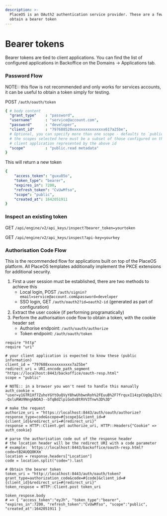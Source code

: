 ```yaml
---
description: >-
  PlaceOS is an OAuth2 authentication service provider. These are a few ways to
  obtain a bearer token
---
```


# Bearer tokens

Bearer tokens are tied to client applications. You can find the list of configured applications in Backoffice on the Domains -> Applications tab.

### Password Flow

NOTE:: this flow is not recommended and only works for services accounts, it can be useful to obtain a token simply for testing.

POST `/auth/oauth/token`

```yaml
{ # body content
  "grant_type"    : "password",
  "username"      : "service@account.com",
  "password"      : "developer",
  "client_id"     : "797688520xxxxxxxxxxxxxxx617a25be",
  # Optional, you can specify more than one scope - defaults to `public`
  # the scopes selected here must be a subset of those configured on the
  # client application represented by the above id
  "scope"         : "public.read metadata"
}
```

This will return a new token

```yaml
{
    "access_token": "guxu05o",
    "token_type": "bearer",
    "expires_in": 7200,
    "refresh_token": "CvUwMfso",
    "scope": "public",
    "created_at": 1642051911
}
```

### Inspect an existing token

GET `/api/engine/v2/api_keys/inspect?bearer_token=yourtoken`

GET `/api/engine/v2/api_keys/inspect?api-key=yourkey`

### Authorisation Code Flow

This is the recommended flow for applications built on top of the PlaceOS platform. All PlaceOS templates additionally implement the PKCE extensions for additional security.

1. First a user session must be established, there are two methods to achieve this
   * Local login, POST `/auth/signin?email=service@account.com&password=developer`
   * SSO login, GET `/auth/oauth2?id=oauth2-id` (generated as part of configuration)
2. Extract the user cookie (if performing programatically)
3. Perform the authorisation code flow to obtain a token, with the cookie header set
   * Authorise endpoint: `/auth/oauth/authorize`
   * Token endpoint: `/auth/oauth/token`

```crystal
require "http"
require "uri"

# your client application is expected to know these (public information)
client_id = "797688xxxxxxxxxxx7a25be"
redirect_uri = URI.encode_path_segment "https://localhost:8443/backoffice/oauth-resp.html"
scope = "public"

# NOTE:: in a browser you won't need to handle this manually
auth_cookie = "user=y1GTR1Xf7ZuhoYGYtOuQVyY8hwUhbwnRoh%2FEuuB%2F7frquxI14zpCUqQqJZs%3D--QxluRWU9NngkNOA3--bTqBdZlpiGoOsBtRVV3Tnw%3D%3D"

# make the request
authorize_uri = "https://localhost:8443/auth/oauth/authorize?response_type=code&scope=#{scope}&client_id=#{client_id}&redirect_uri=#{redirect_uri}"
response = HTTP::Client.get authorize_uri, HTTP::Headers{"Cookie" => auth_cookie}

# parse the authorisation code out of the response header
# the location header will be the redirect URI with a code parameter
# example: `https://localhost:8443/backoffice/oauth-resp.html?code=tB2AUQQ8KXm`
location = response.headers["Location"]
code = location.split("code=").last

# Obtain the bearer token
token_uri = "http://localhost:8443/auth/oauth/token?grant_type=authorization_code&code=#{code}&client_id=#{client_id}&redirect_uri=#{redirect_uri}"
token_respose = HTTP::Client.post token_uri

token_respose.body
# => { "access_token":"eyJh", "token_type":"bearer", "expires_in":7200, "refresh_token":"CvUwMfso", "scope":"public", "created_at":1642051911 }

```
